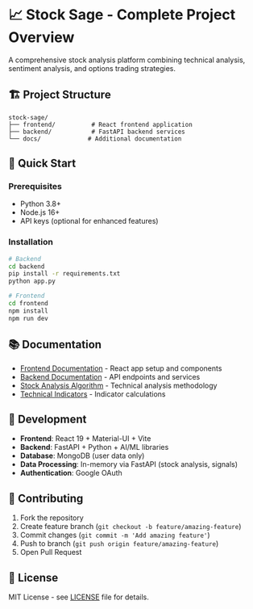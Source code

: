 # 📈 Stock Sage - Complete Project Overview

A comprehensive stock analysis platform combining technical analysis, sentiment analysis, and options trading strategies.

## 🏗️ Project Structure

```
stock-sage/
├── frontend/          # React frontend application
├── backend/           # FastAPI backend services
└── docs/             # Additional documentation
```

## 🚀 Quick Start

### Prerequisites

- Python 3.8+
- Node.js 16+
- API keys (optional for enhanced features)

### Installation

```bash
# Backend
cd backend
pip install -r requirements.txt
python app.py

# Frontend
cd frontend
npm install
npm run dev
```

## 📚 Documentation

- [Frontend Documentation](./frontend/README.md) - React app setup and components
- [Backend Documentation](./backend/README.md) - API endpoints and services
- [Stock Analysis Algorithm](./docs/STOCK_SIGNAL_ANALYSIS.md) - Technical analysis methodology
- [Technical Indicators](./docs/technical_indicators.md) - Indicator calculations

## 🔧 Development

- **Frontend**: React 19 + Material-UI + Vite
- **Backend**: FastAPI + Python + AI/ML libraries
- **Database**: MongoDB (user data only)
- **Data Processing**: In-memory via FastAPI (stock analysis, signals)
- **Authentication**: Google OAuth

## 🤝 Contributing

1. Fork the repository
2. Create feature branch (`git checkout -b feature/amazing-feature`)
3. Commit changes (`git commit -m 'Add amazing feature'`)
4. Push to branch (`git push origin feature/amazing-feature`)
5. Open Pull Request

## 📄 License

MIT License - see [LICENSE](LICENSE) file for details.
